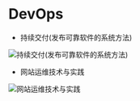 # DevOps

- 持续交付(发布可靠软件的系统方法)

![持续交付(发布可靠软件的系统方法)](https://img3.doubanio.com/lpic/s27996261.jpg)

- 网站运维技术与实践

![网站运维技术与实践](https://img3.doubanio.com/lpic/s27424050.jpg)

